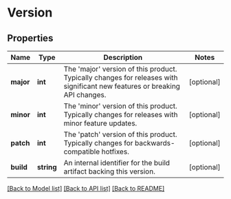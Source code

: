 # Version

## Properties
Name | Type | Description | Notes
------------ | ------------- | ------------- | -------------
**major** | **int** | The &#39;major&#39; version of this product.  Typically changes for releases with significant new features or breaking API changes. | [optional] 
**minor** | **int** | The &#39;minor&#39; version of this product.  Typically changes for releases with minor feature updates. | [optional] 
**patch** | **int** | The &#39;patch&#39; version of this product.  Typically changes for backwards-compatible hotfixes. | [optional] 
**build** | **string** | An internal identifier for the build artifact backing this version. | [optional] 

[[Back to Model list]](../README.md#documentation-for-models) [[Back to API list]](../README.md#documentation-for-api-endpoints) [[Back to README]](../README.md)


